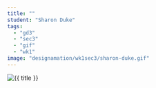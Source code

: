 ```yaml
---
title: ""
student: "Sharon Duke"
tags:
  - "gd3"
  - "sec3"
  - "gif"
  - "wk1"
image: "designamation/wk1sec3/sharon-duke.gif"
---
```


<img src="{{urls.media}}/{{ image }}" alt="{{ title }}"/>


